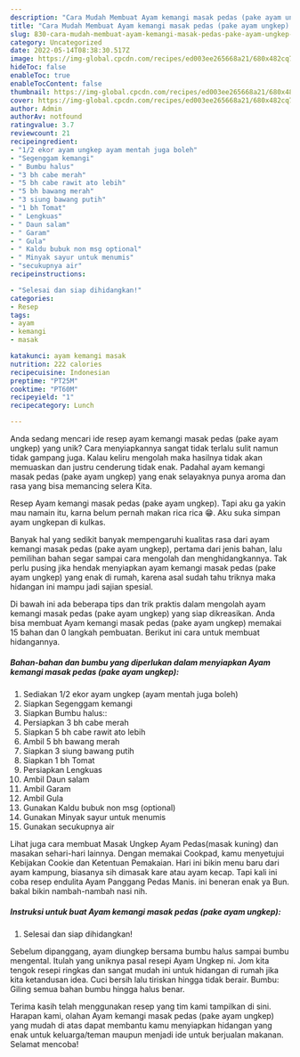 ```yaml
---
description: "Cara Mudah Membuat Ayam kemangi masak pedas (pake ayam ungkep) yang Mantap"
title: "Cara Mudah Membuat Ayam kemangi masak pedas (pake ayam ungkep) yang Mantap"
slug: 830-cara-mudah-membuat-ayam-kemangi-masak-pedas-pake-ayam-ungkep-yang-mantap
category: Uncategorized
date: 2022-05-14T08:38:30.517Z
image: https://img-global.cpcdn.com/recipes/ed003ee265668a21/680x482cq70/ayam-kemangi-masak-pedas-pake-ayam-ungkep-foto-resep-utama.jpg
hideToc: false
enableToc: true
enableTocContent: false
thumbnail: https://img-global.cpcdn.com/recipes/ed003ee265668a21/680x482cq70/ayam-kemangi-masak-pedas-pake-ayam-ungkep-foto-resep-utama.jpg
cover: https://img-global.cpcdn.com/recipes/ed003ee265668a21/680x482cq70/ayam-kemangi-masak-pedas-pake-ayam-ungkep-foto-resep-utama.jpg
author: Admin
authorAv: notfound
ratingvalue: 3.7
reviewcount: 21
recipeingredient:
- "1/2 ekor ayam ungkep ayam mentah juga boleh"
- "Segenggam kemangi"
- " Bumbu halus"
- "3 bh cabe merah"
- "5 bh cabe rawit ato lebih"
- "5 bh bawang merah"
- "3 siung bawang putih"
- "1 bh Tomat"
- " Lengkuas"
- " Daun salam"
- " Garam"
- " Gula"
- " Kaldu bubuk non msg optional"
- " Minyak sayur untuk menumis"
- "secukupnya air"
recipeinstructions:

- "Selesai dan siap dihidangkan!"
categories:
- Resep
tags:
- ayam
- kemangi
- masak

katakunci: ayam kemangi masak 
nutrition: 222 calories
recipecuisine: Indonesian
preptime: "PT25M"
cooktime: "PT60M"
recipeyield: "1"
recipecategory: Lunch

---
```





Anda sedang mencari ide resep ayam kemangi masak pedas (pake ayam ungkep) yang unik? Cara menyiapkannya sangat tidak terlalu sulit namun tidak gampang juga. Kalau keliru mengolah maka hasilnya tidak akan memuaskan dan justru cenderung tidak enak. Padahal ayam kemangi masak pedas (pake ayam ungkep) yang enak selayaknya punya aroma dan rasa yang bisa memancing selera Kita.





Resep Ayam kemangi masak pedas (pake ayam ungkep). Tapi aku ga yakin mau namain itu, karna belum pernah makan rica rica 😁. Aku suka simpan ayam ungkepan di kulkas.

Banyak hal yang sedikit banyak mempengaruhi kualitas rasa dari ayam kemangi masak pedas (pake ayam ungkep), pertama dari jenis bahan, lalu pemilihan bahan segar sampai cara mengolah dan menghidangkannya. Tak perlu pusing jika hendak menyiapkan ayam kemangi masak pedas (pake ayam ungkep) yang enak di rumah, karena asal sudah tahu triknya maka hidangan ini mampu jadi sajian spesial.






Di bawah ini ada beberapa tips dan trik praktis dalam mengolah ayam kemangi masak pedas (pake ayam ungkep) yang siap dikreasikan. Anda bisa membuat Ayam kemangi masak pedas (pake ayam ungkep) memakai 15 bahan dan 0 langkah pembuatan. Berikut ini cara untuk membuat hidangannya.

<!--inarticleads1-->

##### Bahan-bahan dan bumbu yang diperlukan dalam menyiapkan Ayam kemangi masak pedas (pake ayam ungkep):

1. Sediakan 1/2 ekor ayam ungkep (ayam mentah juga boleh)
1. Siapkan Segenggam kemangi
1. Siapkan  Bumbu halus::
1. Persiapkan 3 bh cabe merah
1. Siapkan 5 bh cabe rawit ato lebih
1. Ambil 5 bh bawang merah
1. Siapkan 3 siung bawang putih
1. Siapkan 1 bh Tomat
1. Persiapkan  Lengkuas
1. Ambil  Daun salam
1. Ambil  Garam
1. Ambil  Gula
1. Gunakan  Kaldu bubuk non msg (optional)
1. Gunakan  Minyak sayur untuk menumis
1. Gunakan secukupnya air


Lihat juga cara membuat Masak Ungkep Ayam Pedas(masak kuning) dan masakan sehari-hari lainnya. Dengan memakai Cookpad, kamu menyetujui Kebijakan Cookie dan Ketentuan Pemakaian. Hari ini bikin menu baru dari ayam kampung, biasanya sih dimasak kare atau ayam kecap. Tapi kali ini coba resep endulita Ayam Panggang Pedas Manis. ini beneran enak ya Bun. bakal bikin nambah-nambah nasi nih. 

<!--inarticleads2-->

##### Instruksi untuk buat Ayam kemangi masak pedas (pake ayam ungkep):


1. Selesai dan siap dihidangkan!

Sebelum dipanggang, ayam diungkep bersama bumbu halus sampai bumbu mengental. Itulah yang uniknya pasal resepi Ayam Ungkep ni. Jom kita tengok resepi ringkas dan sangat mudah ini untuk hidangan di rumah jika kita ketandusan idea. Cuci bersih lalu tiriskan hingga tidak berair. Bumbu: Giling semua bahan bumbu hingga halus benar. 

Terima kasih telah menggunakan resep yang tim kami tampilkan di sini. Harapan kami, olahan Ayam kemangi masak pedas (pake ayam ungkep) yang mudah di atas dapat membantu kamu menyiapkan hidangan yang enak untuk keluarga/teman maupun menjadi ide untuk berjualan makanan. Selamat mencoba!
